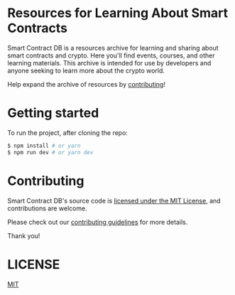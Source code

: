# Resources for Learning About Smart Contracts

Smart Contract DB is a resources archive for learning and sharing about smart contracts and crypto. Here you'll find events, courses, and other learning materials. This archive is intended for use by developers and anyone seeking to learn more about the crypto world.

Help expand the archive of resources by [contributing](CONTRIBUTING.md)!

# Getting started

To run the project, after cloning the repo:

```bash
$ npm install # or yarn
$ npm run dev # or yarn dev
```

# Contributing

Smart Contract DB's source code is [licensed under the MIT License](LICENSE), and contributions are welcome.

Please check out our [contributing guidelines](CONTRIBUTING.md) for more details.

Thank you!

# LICENSE

[MIT](LICENSE)
